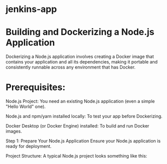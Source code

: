 # jenkins-app

# Building and Dockerizing a Node.js Application
Dockerizing a Node.js application involves creating a Docker image that contains your application and all its dependencies, making it portable and consistently runnable across any environment that has Docker.

# Prerequisites:
Node.js Project: You need an existing Node.js application (even a simple "Hello World" one).

Node.js and npm/yarn installed locally: To test your app before Dockerizing.

Docker Desktop (or Docker Engine) installed: To build and run Docker images.

Step 1: Prepare Your Node.js Application
Ensure your Node.js application is ready for deployment.

Project Structure:
A typical Node.js project looks something like this:
